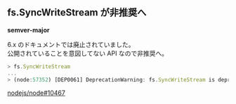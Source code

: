 ## fs.SyncWriteStream が非推奨へ

**semver-major**

6.x のドキュメントでは廃止されていました。  
公開されていることを意図してない API なので非推奨へ。

```js
> fs.SyncWriteStream
...
> (node:57352) [DEP0061] DeprecationWarning: fs.SyncWriteStream is deprecated.
```

[nodejs/node#10467](https://github.com/nodejs/node/pull/10467)
